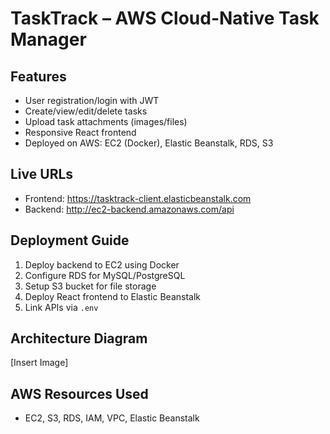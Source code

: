 # TaskTrack – AWS Cloud-Native Task Manager

## Features
- User registration/login with JWT
- Create/view/edit/delete tasks
- Upload task attachments (images/files)
- Responsive React frontend
- Deployed on AWS: EC2 (Docker), Elastic Beanstalk, RDS, S3

## Live URLs
- Frontend: https://tasktrack-client.elasticbeanstalk.com
- Backend: http://ec2-backend.amazonaws.com/api

## Deployment Guide
1. Deploy backend to EC2 using Docker
2. Configure RDS for MySQL/PostgreSQL
3. Setup S3 bucket for file storage
4. Deploy React frontend to Elastic Beanstalk
5. Link APIs via `.env`

## Architecture Diagram
[Insert Image]

## AWS Resources Used
- EC2, S3, RDS, IAM, VPC, Elastic Beanstalk
